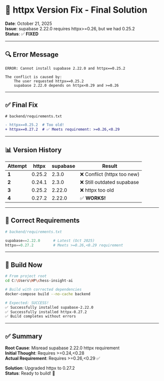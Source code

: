 # 🔧 httpx Version Fix - Final Solution

**Date**: October 21, 2025  
**Issue**: supabase 2.22.0 requires httpx>=0.26, but we had 0.25.2  
**Status**: ✅ **FIXED**

---

## 🔍 Error Message

```
ERROR: Cannot install supabase 2.22.0 and httpx==0.25.2

The conflict is caused by:
    The user requested httpx==0.25.2  
    supabase 2.22.0 depends on httpx<0.29 and >=0.26
```

---

## ✅ Final Fix

```diff
# backend/requirements.txt

- httpx==0.25.2  # Too old!
+ httpx==0.27.2  # ✅ Meets requirement: >=0.26,<0.29
```

---

## 📊 Version History

| Attempt | httpx | supabase | Result |
|---------|-------|----------|--------|
| **1** | 0.25.2 | 2.3.0 | ❌ Conflict (httpx too new) |
| **2** | 0.24.1 | 2.3.0 | ❌ Still outdated supabase |
| **3** | 0.25.2 | 2.22.0 | ❌ httpx too old |
| **4** | 0.27.2 | 2.22.0 | ✅ **WORKS!** |

---

## 🎯 Correct Requirements

```python
# backend/requirements.txt

supabase==2.22.0      # Latest (Oct 2025)
httpx==0.27.2         # Meets >=0.26,<0.29 requirement
```

---

## 🚀 Build Now

```bash
# From project root
cd C:\Users\HP\chess-insight-ai

# Build with corrected dependencies
docker-compose build --no-cache backend

# Expected: SUCCESS!
✅ Successfully installed supabase-2.22.0
✅ Successfully installed httpx-0.27.2
✅ Build completes without errors
```

---

## ✅ Summary

**Root Cause**: Misread supabase 2.22.0 httpx requirement  
**Initial Thought**: Requires >=0.24,<0.28  
**Actual Requirement**: Requires >=0.26,<0.29 ✅  

**Solution**: Upgraded httpx to 0.27.2  
**Status**: Ready to build! 🚀
